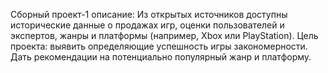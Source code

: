 Сборный проект-1 описание:
Из открытых источников доступны исторические данные о продажах игр, оценки пользователей и экспертов, жанры и платформы (например, Xbox или PlayStation). Цель проекта: выявить определяющие успешность игры закономерности. Дать рекомендации на потенциально популярный жанр и платформу.
